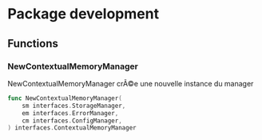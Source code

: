 # Package development

## Functions

### NewContextualMemoryManager

NewContextualMemoryManager crÃ©e une nouvelle instance du manager


```go
func NewContextualMemoryManager(
	sm interfaces.StorageManager,
	em interfaces.ErrorManager,
	cm interfaces.ConfigManager,
) interfaces.ContextualMemoryManager
```

